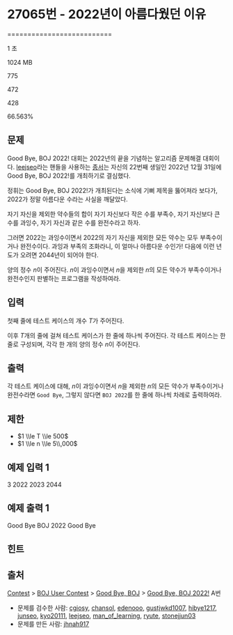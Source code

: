 # 27065번 - 2022년이 아름다웠던 이유


==========================

1 초

1024 MB

775

472

428

66.563%

문제
--

Good Bye, BOJ 2022! 대회는 2022년의 끝을 기념하는 알고리즘 문제해결 대회이다. [leejseo](/user/leejseo)라는 핸들을 사용하는 [종서](https://leejseo.com)는 자신의 22번째 생일인 2022년 12월 31일에 Good Bye, BOJ 2022!를 개최하기로 결심했다.

정휘는 Good Bye, BOJ 2022!가 개최된다는 소식에 기뻐 제목을 뚫어져라 보다가, 2022가 정말 아름다운 수라는 사실을 깨달았다.

자기 자신을 제외한 약수들의 합이 자기 자신보다 작은 수를 부족수, 자기 자신보다 큰 수를 과잉수, 자기 자신과 같은 수를 완전수라고 하자.

그러면 2022는 과잉수이면서 2022의 자기 자신을 제외한 모든 약수는 모두 부족수이거나 완전수이다. 과잉과 부족의 조화라니, 이 얼마나 아름다운 수인가! 다음에 이런 년도가 오려면 2044년이 되어야 한다.

양의 정수 $n$이 주어진다. $n$이 과잉수이면서 $n$을 제외한 $n$의 모든 약수가 부족수이거나 완전수인지 판별하는 프로그램을 작성하여라.

입력
--

첫째 줄에 테스트 케이스의 개수 $T$가 주어진다.

이후 $T$개의 줄에 걸쳐 테스트 케이스가 한 줄에 하나씩 주어진다. 각 테스트 케이스는 한 줄로 구성되며, 각각 한 개의 양의 정수 $n$이 주어진다.

출력
--

각 테스트 케이스에 대해, $n$이 과잉수이면서 $n$을 제외한 $n$의 모든 약수가 부족수이거나 완전수라면 `Good Bye`, 그렇지 않다면 `BOJ 2022`를 한 줄에 하나씩 차례로 출력하여라.

제한
--

*   $1 \\le T \\le 500$
*   $1 \\le n \\le 5\\,000$

예제 입력 1
-------

3
2022
2023
2044

예제 출력 1
-------

Good Bye
BOJ 2022
Good Bye

힌트
--

출처
--

[Contest](/category/45) > [BOJ User Contest](/category/984) > [Good Bye, BOJ](/category/469) > [Good Bye, BOJ 2022!](/category/detail/3426) A번

*   문제를 검수한 사람: [cgiosy](/user/cgiosy), [chansol](/user/chansol), [edenooo](/user/edenooo), [gustjwkd1007](/user/gustjwkd1007), [hibye1217](/user/hibye1217), [junseo](/user/junseo), [kyo20111](/user/kyo20111), [leejseo](/user/leejseo), [man\_of\_learning](/user/man_of_learning), [ryute](/user/ryute), [stonejjun03](/user/stonejjun03)
*   문제를 만든 사람: [jhnah917](/user/jhnah917)